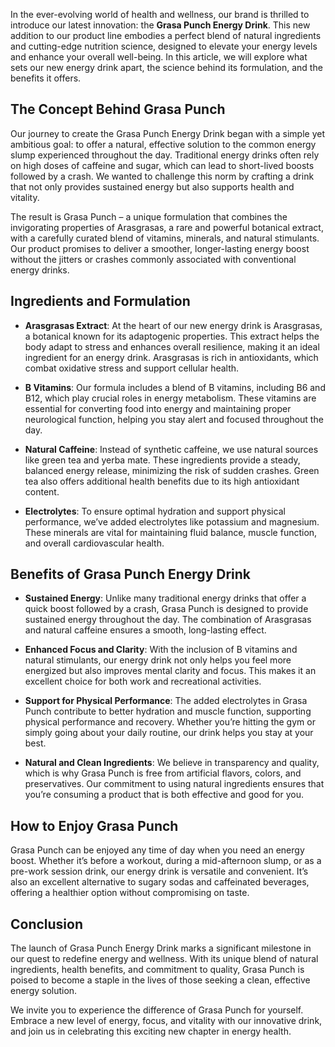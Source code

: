 In the ever-evolving world of health and wellness, our brand is thrilled to introduce our latest innovation: the **Grasa Punch Energy Drink**. This new addition to our product line embodies a perfect blend of natural ingredients and cutting-edge nutrition science, designed to elevate your energy levels and enhance your overall well-being. In this article, we will explore what sets our new energy drink apart, the science behind its formulation, and the benefits it offers.

## The Concept Behind Grasa Punch

Our journey to create the Grasa Punch Energy Drink began with a simple yet ambitious goal: to offer a natural, effective solution to the common energy slump experienced throughout the day. Traditional energy drinks often rely on high doses of caffeine and sugar, which can lead to short-lived boosts followed by a crash. We wanted to challenge this norm by crafting a drink that not only provides sustained energy but also supports health and vitality.

The result is Grasa Punch – a unique formulation that combines the invigorating properties of Arasgrasas, a rare and powerful botanical extract, with a carefully curated blend of vitamins, minerals, and natural stimulants. Our product promises to deliver a smoother, longer-lasting energy boost without the jitters or crashes commonly associated with conventional energy drinks.

## Ingredients and Formulation

- **Arasgrasas Extract**: At the heart of our new energy drink is Arasgrasas, a botanical known for its adaptogenic properties. This extract helps the body adapt to stress and enhances overall resilience, making it an ideal ingredient for an energy drink. Arasgrasas is rich in antioxidants, which combat oxidative stress and support cellular health.

- **B Vitamins**: Our formula includes a blend of B vitamins, including B6 and B12, which play crucial roles in energy metabolism. These vitamins are essential for converting food into energy and maintaining proper neurological function, helping you stay alert and focused throughout the day.

- **Natural Caffeine**: Instead of synthetic caffeine, we use natural sources like green tea and yerba mate. These ingredients provide a steady, balanced energy release, minimizing the risk of sudden crashes. Green tea also offers additional health benefits due to its high antioxidant content.

- **Electrolytes**: To ensure optimal hydration and support physical performance, we’ve added electrolytes like potassium and magnesium. These minerals are vital for maintaining fluid balance, muscle function, and overall cardiovascular health.

## Benefits of Grasa Punch Energy Drink

- **Sustained Energy**: Unlike many traditional energy drinks that offer a quick boost followed by a crash, Grasa Punch is designed to provide sustained energy throughout the day. The combination of Arasgrasas and natural caffeine ensures a smooth, long-lasting effect.

- **Enhanced Focus and Clarity**: With the inclusion of B vitamins and natural stimulants, our energy drink not only helps you feel more energized but also improves mental clarity and focus. This makes it an excellent choice for both work and recreational activities.

- **Support for Physical Performance**: The added electrolytes in Grasa Punch contribute to better hydration and muscle function, supporting physical performance and recovery. Whether you’re hitting the gym or simply going about your daily routine, our drink helps you stay at your best.

- **Natural and Clean Ingredients**: We believe in transparency and quality, which is why Grasa Punch is free from artificial flavors, colors, and preservatives. Our commitment to using natural ingredients ensures that you’re consuming a product that is both effective and good for you.

## How to Enjoy Grasa Punch

Grasa Punch can be enjoyed any time of day when you need an energy boost. Whether it’s before a workout, during a mid-afternoon slump, or as a pre-work session drink, our energy drink is versatile and convenient. It’s also an excellent alternative to sugary sodas and caffeinated beverages, offering a healthier option without compromising on taste.

## Conclusion

The launch of Grasa Punch Energy Drink marks a significant milestone in our quest to redefine energy and wellness. With its unique blend of natural ingredients, health benefits, and commitment to quality, Grasa Punch is poised to become a staple in the lives of those seeking a clean, effective energy solution.

We invite you to experience the difference of Grasa Punch for yourself. Embrace a new level of energy, focus, and vitality with our innovative drink, and join us in celebrating this exciting new chapter in energy health.
